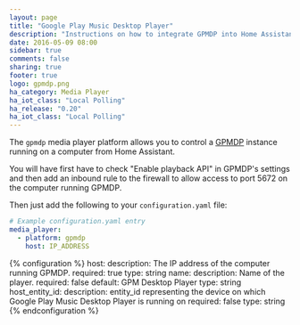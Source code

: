 ```yaml
---
layout: page
title: "Google Play Music Desktop Player"
description: "Instructions on how to integrate GPMDP into Home Assistant."
date: 2016-05-09 08:00
sidebar: true
comments: false
sharing: true
footer: true
logo: gpmdp.png
ha_category: Media Player
ha_iot_class: "Local Polling"
ha_release: "0.20"
ha_iot_class: "Local Polling"
---
```



The `gpmdp` media player platform allows you to control a [GPMDP](http://www.googleplaymusicdesktopplayer.com/) instance running on a computer from Home Assistant.

You will have first have to check "Enable playback API" in GPMDP's settings and then add an inbound rule to the firewall to allow access to port 5672 on the computer running GPMDP.

Then just add the following to your `configuration.yaml` file:

```yaml
# Example configuration.yaml entry
media_player:
  - platform: gpmdp
    host: IP_ADDRESS
```

{% configuration %}
host:
  description: The IP address of the computer running GPMDP.
  required: true
  type: string
name:
  description: Name of the player.
  required: false
  default: GPM Desktop Player
  type: string
host_entity_id:
  description: entity_id representing the device on which Google Play Music Desktop Player is running on
  required: false
  type: string
{% endconfiguration %}
